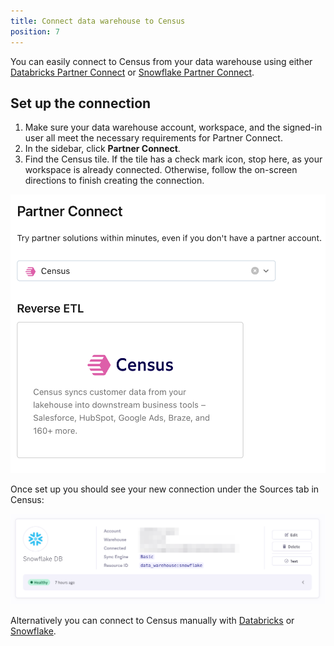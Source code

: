 ```yaml
---
title: Connect data warehouse to Census
position: 7
---
```


You can easily connect to Census from your data warehouse using either [Databricks Partner Connect](https://docs.databricks.com/integrations/partner-connect/reverse-etl.html) or [Snowflake Partner Connect](https://www.getcensus.com/blog/snowflake-partner-connect).

## Set up the connection

1. Make sure your data warehouse account, workspace, and the signed-in user all meet the necessary requirements for Partner Connect.
2. In the sidebar, click **Partner Connect**.
3. Find the Census tile. If the tile has a check mark icon, stop here, as your workspace is already connected. Otherwise, follow the on-screen directions to finish creating the connection.

![census_partner_connect](images/data-activation/census_partner_connect.png)

Once set up you should see your new connection under the Sources tab in Census:

![census_sources](images/data-activation/census_sources.png)

Alternatively you can connect to Census manually with [Databricks](https://docs.getcensus.com/sources/databricks) or [Snowflake](https://docs.getcensus.com/sources/snowflake).
